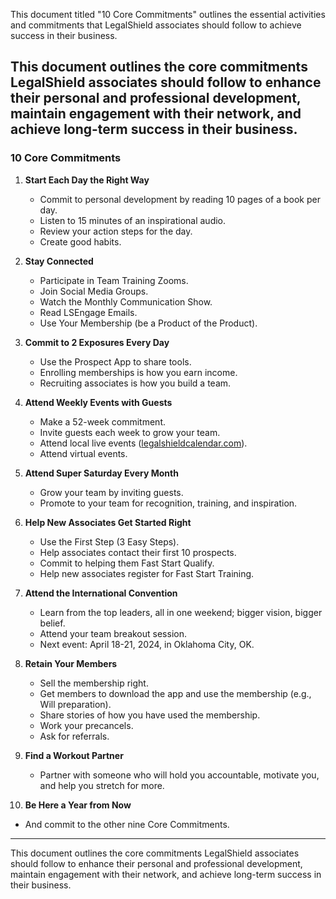 This document titled "10 Core Commitments" outlines the essential activities and commitments that LegalShield associates should follow to achieve success in their business. 

This document outlines the core commitments LegalShield associates should follow to enhance their personal and professional development, maintain engagement with their network, and achieve long-term success in their business.
---

### 10 Core Commitments

1. **Start Each Day the Right Way**
   - Commit to personal development by reading 10 pages of a book per day.
   - Listen to 15 minutes of an inspirational audio.
   - Review your action steps for the day.
   - Create good habits.

2. **Stay Connected**
   - Participate in Team Training Zooms.
   - Join Social Media Groups.
   - Watch the Monthly Communication Show.
   - Read LSEngage Emails.
   - Use Your Membership (be a Product of the Product).

3. **Commit to 2 Exposures Every Day**
   - Use the Prospect App to share tools.
   - Enrolling memberships is how you earn income.
   - Recruiting associates is how you build a team.

4. **Attend Weekly Events with Guests**
   - Make a 52-week commitment.
   - Invite guests each week to grow your team.
   - Attend local live events ([legalshieldcalendar.com](http://legalshieldcalendar.com)).
   - Attend virtual events.

5. **Attend Super Saturday Every Month**
   - Grow your team by inviting guests.
   - Promote to your team for recognition, training, and inspiration.

6. **Help New Associates Get Started Right**
   - Use the First Step (3 Easy Steps).
   - Help associates contact their first 10 prospects.
   - Commit to helping them Fast Start Qualify.
   - Help new associates register for Fast Start Training.

7. **Attend the International Convention**
   - Learn from the top leaders, all in one weekend; bigger vision, bigger belief.
   - Attend your team breakout session.
   - Next event: April 18-21, 2024, in Oklahoma City, OK.

8. **Retain Your Members**
   - Sell the membership right.
   - Get members to download the app and use the membership (e.g., Will preparation).
   - Share stories of how you have used the membership.
   - Work your precancels.
   - Ask for referrals.

9. **Find a Workout Partner**
   - Partner with someone who will hold you accountable, motivate you, and help you stretch for more.

10. **Be Here a Year from Now**
   - And commit to the other nine Core Commitments.

---

This document outlines the core commitments LegalShield associates should follow to enhance their personal and professional development, maintain engagement with their network, and achieve long-term success in their business.